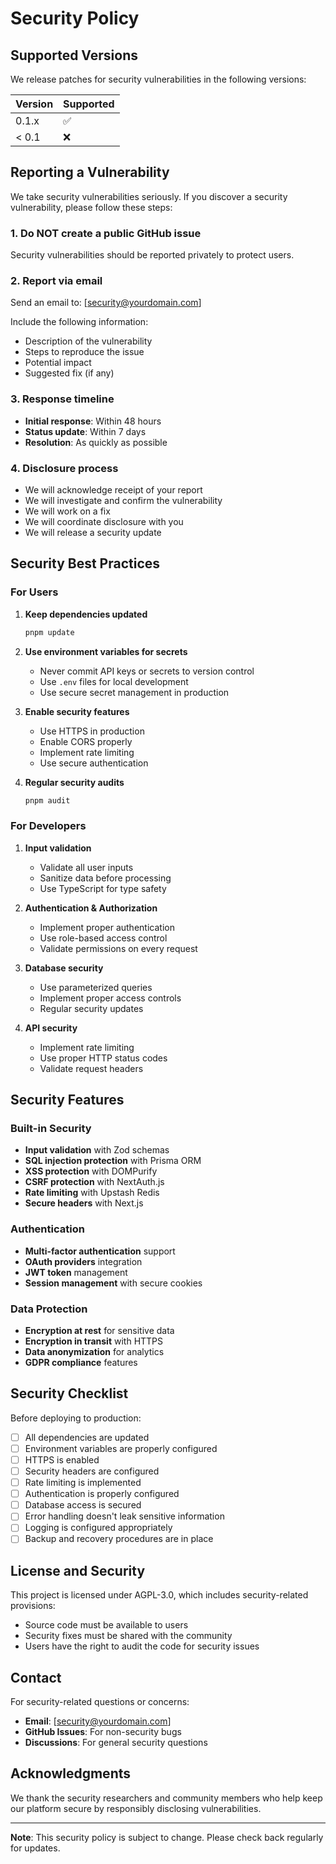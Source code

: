 # Security Policy

## Supported Versions

We release patches for security vulnerabilities in the following versions:

| Version | Supported          |
| ------- | ------------------ |
| 0.1.x   | :white_check_mark: |
| < 0.1   | :x:                |

## Reporting a Vulnerability

We take security vulnerabilities seriously. If you discover a security vulnerability, please follow these steps:

### 1. Do NOT create a public GitHub issue

Security vulnerabilities should be reported privately to protect users.

### 2. Report via email

Send an email to: [security@yourdomain.com]

Include the following information:
- Description of the vulnerability
- Steps to reproduce the issue
- Potential impact
- Suggested fix (if any)

### 3. Response timeline

- **Initial response**: Within 48 hours
- **Status update**: Within 7 days
- **Resolution**: As quickly as possible

### 4. Disclosure process

- We will acknowledge receipt of your report
- We will investigate and confirm the vulnerability
- We will work on a fix
- We will coordinate disclosure with you
- We will release a security update

## Security Best Practices

### For Users

1. **Keep dependencies updated**
   ```bash
   pnpm update
   ```

2. **Use environment variables for secrets**
   - Never commit API keys or secrets to version control
   - Use `.env` files for local development
   - Use secure secret management in production

3. **Enable security features**
   - Use HTTPS in production
   - Enable CORS properly
   - Implement rate limiting
   - Use secure authentication

4. **Regular security audits**
   ```bash
   pnpm audit
   ```

### For Developers

1. **Input validation**
   - Validate all user inputs
   - Sanitize data before processing
   - Use TypeScript for type safety

2. **Authentication & Authorization**
   - Implement proper authentication
   - Use role-based access control
   - Validate permissions on every request

3. **Database security**
   - Use parameterized queries
   - Implement proper access controls
   - Regular security updates

4. **API security**
   - Implement rate limiting
   - Use proper HTTP status codes
   - Validate request headers

## Security Features

### Built-in Security

- **Input validation** with Zod schemas
- **SQL injection protection** with Prisma ORM
- **XSS protection** with DOMPurify
- **CSRF protection** with NextAuth.js
- **Rate limiting** with Upstash Redis
- **Secure headers** with Next.js

### Authentication

- **Multi-factor authentication** support
- **OAuth providers** integration
- **JWT token** management
- **Session management** with secure cookies

### Data Protection

- **Encryption at rest** for sensitive data
- **Encryption in transit** with HTTPS
- **Data anonymization** for analytics
- **GDPR compliance** features

## Security Checklist

Before deploying to production:

- [ ] All dependencies are updated
- [ ] Environment variables are properly configured
- [ ] HTTPS is enabled
- [ ] Security headers are configured
- [ ] Rate limiting is implemented
- [ ] Authentication is properly configured
- [ ] Database access is secured
- [ ] Error handling doesn't leak sensitive information
- [ ] Logging is configured appropriately
- [ ] Backup and recovery procedures are in place

## License and Security

This project is licensed under AGPL-3.0, which includes security-related provisions:

- Source code must be available to users
- Security fixes must be shared with the community
- Users have the right to audit the code for security issues

## Contact

For security-related questions or concerns:

- **Email**: [security@yourdomain.com]
- **GitHub Issues**: For non-security bugs
- **Discussions**: For general security questions

## Acknowledgments

We thank the security researchers and community members who help keep our platform secure by responsibly disclosing vulnerabilities.

---

**Note**: This security policy is subject to change. Please check back regularly for updates.
